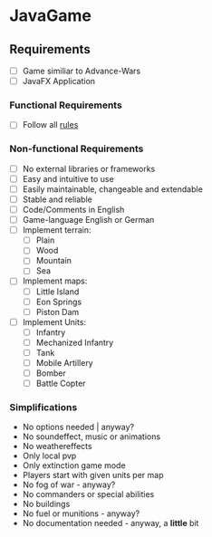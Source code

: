 # JavaGame

## Requirements

- [ ] Game similiar to Advance-Wars
- [ ] JavaFX Application

### Functional Requirements

- [ ] Follow all [rules](manual.pdf)

### Non-functional Requirements

- [ ] No external libraries or frameworks
- [ ] Easy and intuitive to use
- [ ] Easily maintainable, changeable and extendable
- [ ] Stable and reliable
- [ ] Code/Comments in English
- [ ] Game-language English or German
- [ ] Implement terrain:
  - [ ] Plain
  - [ ] Wood
  - [ ] Mountain
  - [ ] Sea
- [ ] Implement maps:
  - [ ] Little Island
  - [ ] Eon Springs
  - [ ] Piston Dam
- [ ] Implement Units:
  - [ ] Infantry
  - [ ] Mechanized Infantry
  - [ ] Tank
  - [ ] Mobile Artillery
  - [ ] Bomber
  - [ ] Battle Copter

### Simplifications

- No options needed | anyway?
- No soundeffect, music or animations
- No weathereffects
- Only local pvp
- Only extinction game mode
- Players start with given units per map
- No fog of war - anyway?
- No commanders or special abilities
- No buildings
- No fuel or munitions - anyway?
- No documentation needed - anyway, a **little** bit
